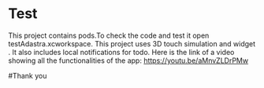 
# Test 
This project contains pods.To check the code and test it open testAdastra.xcworkspace. 
This project uses 3D touch simulation and widget . It also includes local notifications for todo.
Here is the link of a video showing all the functionalities of the app:
https://youtu.be/aMnvZLDrPMw

#Thank you
